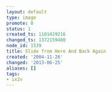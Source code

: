 ```yaml
---
layout: default
type: image
promote: 0
status: 1
created_ts: 1101429216
changed_ts: 1372159480
node_id: 1539
title: Slide from Here And Back Again
created: '2004-11-26'
changed: '2013-06-25'
aliases: []
tags:
- ix2v
---
```


